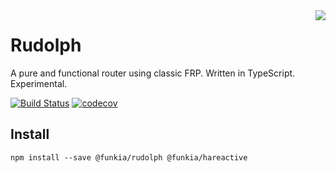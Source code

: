 <img align="right" src="https://avatars0.githubusercontent.com/u/21360882?v=3&s=200">

# Rudolph
A pure and functional router using classic FRP. Written in TypeScript.
Experimental.

[![Build Status](https://travis-ci.org/funkia/rudolph.svg?branch=master)](https://travis-ci.org/funkia/rudolph)
[![codecov](https://codecov.io/gh/funkia/rudolph/branch/master/graph/badge.svg)](https://codecov.io/gh/funkia/rudolph)


## Install
```
npm install --save @funkia/rudolph @funkia/hareactive
```
